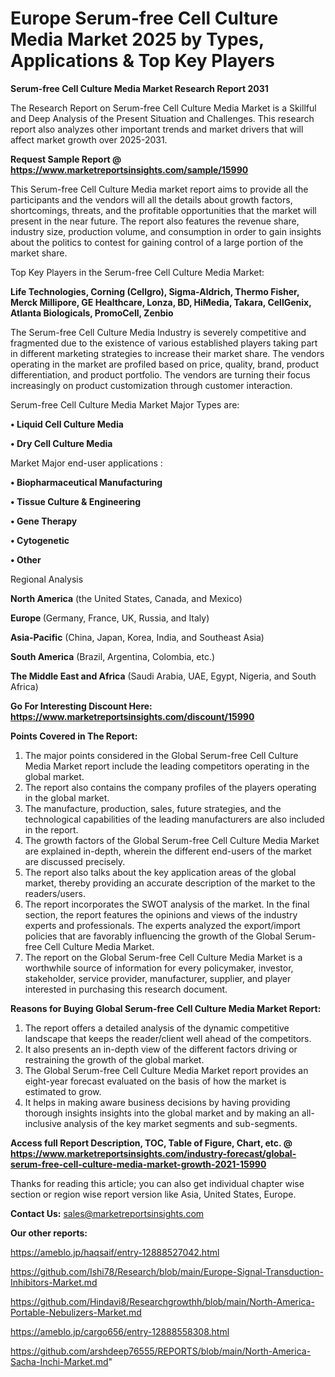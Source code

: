 # Europe Serum-free Cell Culture Media Market 2025 by Types, Applications & Top Key Players

<strong>Serum-free Cell Culture Media Market Research Report 2031</strong>

The Research Report on Serum-free Cell Culture Media Market is a Skillful and Deep Analysis of the Present Situation and Challenges. This research report also analyzes other important trends and market drivers that will affect market growth over 2025-2031.

<strong>Request Sample Report @ <a href=https://www.marketreportsinsights.com/sample/15990>https://www.marketreportsinsights.com/sample/15990</a></strong>

This Serum-free Cell Culture Media market report aims to provide all the participants and the vendors will all the details about growth factors, shortcomings, threats, and the profitable opportunities that the market will present in the near future. The report also features the revenue share, industry size, production volume, and consumption in order to gain insights about the politics to contest for gaining control of a large portion of the market share.

Top Key Players in the Serum-free Cell Culture Media Market:

<strong>Life Technologies, Corning (Cellgro), Sigma-Aldrich, Thermo Fisher, Merck Millipore, GE Healthcare, Lonza, BD, HiMedia, Takara, CellGenix, Atlanta Biologicals, PromoCell, Zenbio</strong>

The Serum-free Cell Culture Media Industry is severely competitive and fragmented due to the existence of various established players taking part in different marketing strategies to increase their market share. The vendors operating in the market are profiled based on price, quality, brand, product differentiation, and product portfolio. The vendors are turning their focus increasingly on product customization through customer interaction.

Serum-free Cell Culture Media Market Major Types are:

<strong>• Liquid Cell Culture Media

• Dry Cell Culture Media</strong>

Market Major end-user applications :

<strong>• Biopharmaceutical Manufacturing

• Tissue Culture & Engineering

• Gene Therapy

• Cytogenetic

• Other</strong>

Regional Analysis

</u><strong><b>North America</b></strong> (the United States, Canada, and Mexico)

<strong><b>Europe </b></strong>(Germany, France, UK, Russia, and Italy)

<strong><b>Asia-Pacific</b></strong> (China, Japan, Korea, India, and Southeast Asia)

<strong><b>South America</b></strong> (Brazil, Argentina, Colombia, etc.)

<strong><b>The Middle East and Africa</b></strong> (Saudi Arabia, UAE, Egypt, Nigeria, and South Africa)

<strong>Go For Interesting Discount Here: <a href=https://www.marketreportsinsights.com/discount/15990>https://www.marketreportsinsights.com/discount/15990</a></strong>

<strong>Points Covered in The Report:</strong>
<ol>
  <li>The major points considered in the Global Serum-free Cell Culture Media Market report include the leading competitors operating in the global market.</li>
  <li>The report also contains the company profiles of the players operating in the global market.</li>
  <li>The manufacture, production, sales, future strategies, and the technological capabilities of the leading manufacturers are also included in the report.</li>
  <li>The growth factors of the Global Serum-free Cell Culture Media Market are explained in-depth, wherein the different end-users of the market are discussed precisely.</li>
  <li>The report also talks about the key application areas of the global market, thereby providing an accurate description of the market to the readers/users.</li>
  <li>The report incorporates the SWOT analysis of the market. In the final section, the report features the opinions and views of the industry experts and professionals. The experts analyzed the export/import policies that are favorably influencing the growth of the Global Serum-free Cell Culture Media Market.</li>
  <li>The report on the Global Serum-free Cell Culture Media Market is a worthwhile source of information for every policymaker, investor, stakeholder, service provider, manufacturer, supplier, and player interested in purchasing this research document.</li>
</ol>
<strong>Reasons for Buying Global Serum-free Cell Culture Media Market Report:</strong>

<ol>
  <li>The report offers a detailed analysis of the dynamic competitive landscape that keeps the reader/client well ahead of the competitors.</li>
  <li>It also presents an in-depth view of the different factors driving or restraining the growth of the global market.</li>
  <li>The Global Serum-free Cell Culture Media Market report provides an eight-year forecast evaluated on the basis of how the market is estimated to grow.</li>
  <li>It helps in making aware business decisions by having providing thorough insights insights into the global market and by making an all-inclusive analysis of the key market segments and sub-segments.</li>
</ol>
<strong>Access full Report Description, TOC, Table of Figure, Chart, etc. @ <a href=https://www.marketreportsinsights.com/industry-forecast/global-serum-free-cell-culture-media-market-growth-2021-15990>https://www.marketreportsinsights.com/industry-forecast/global-serum-free-cell-culture-media-market-growth-2021-15990</a></strong>


Thanks for reading this article; you can also get individual chapter wise section or region wise report version like Asia, United States, Europe.

<strong>Contact Us:</strong>
sales@marketreportsinsights.com

<strong>Our other reports:</strong>

<a href=https://ameblo.jp/haqsaif/entry-12888527042.html>https://ameblo.jp/haqsaif/entry-12888527042.html</a>

<a href=https://github.com/Ishi78/Research/blob/main/Europe-Signal-Transduction-Inhibitors-Market.md>https://github.com/Ishi78/Research/blob/main/Europe-Signal-Transduction-Inhibitors-Market.md</a>

<a href=https://github.com/Hindavi8/Researchgrowthh/blob/main/North-America-Portable-Nebulizers-Market.md>https://github.com/Hindavi8/Researchgrowthh/blob/main/North-America-Portable-Nebulizers-Market.md</a>

<a href=https://ameblo.jp/cargo656/entry-12888558308.html>https://ameblo.jp/cargo656/entry-12888558308.html</a>

<a href=https://github.com/arshdeep76555/REPORTS/blob/main/North-America-Sacha-Inchi-Market.md>https://github.com/arshdeep76555/REPORTS/blob/main/North-America-Sacha-Inchi-Market.md</a>"
